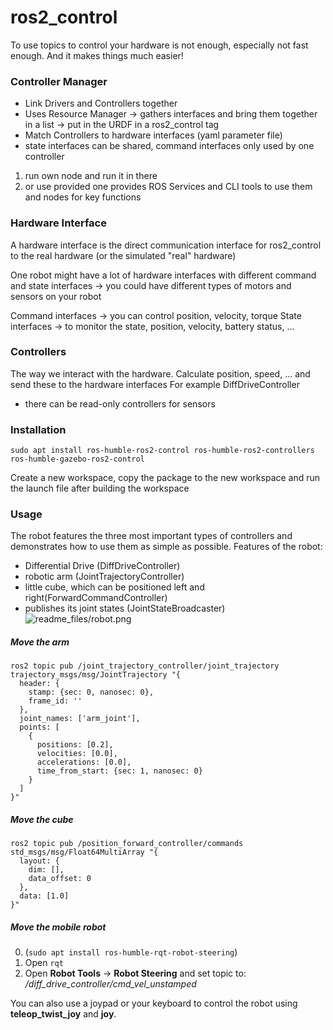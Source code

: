 # ros2_control
To use topics to control your hardware is not enough, especially not fast enough. And it makes things much easier!

### Controller Manager
- Link Drivers and Controllers together
- Uses Resource Manager -> gathers interfaces and bring them together in a list -> put in the URDF in a ros2_control tag
- Match Controllers to hardware interfaces (yaml parameter file)
- state interfaces can be shared, command interfaces only used by one controller
1. run own node and run it in there
2. or use provided one
provides ROS Services and CLI tools to use them and nodes for key functions

### Hardware Interface
A hardware interface is the direct communication interface for ros2_control to the real hardware (or the simulated "real" hardware)

One robot might have a lot of hardware interfaces with different command and state interfaces -> you could have different types of motors and sensors on your robot

Command interfaces -> you can control position, velocity, torque
State interfaces -> to monitor the state, position, velocity, battery status, ...

### Controllers
The way we interact with the hardware. Calculate position, speed, ... and send these to the hardware interfaces
For example DiffDriveController

- there can be read-only controllers for sensors

### Installation
```sudo apt install ros-humble-ros2-control ros-humble-ros2-controllers ros-humble-gazebo-ros2-control```

Create a new workspace, copy the package to the new workspace and run the launch file after building the workspace


### Usage
The robot features the three most important types of controllers and demonstrates how to use them as simple as possible.
Features of the robot:
- Differential Drive (DiffDriveController)
- robotic arm (JointTrajectoryController)
- little cube, which can be positioned left and right(ForwardCommandController)
- publishes its joint states (JointStateBroadcaster)
![readme_files/robot.png](readme_files/robot.png)

##### Move the arm

```
ros2 topic pub /joint_trajectory_controller/joint_trajectory trajectory_msgs/msg/JointTrajectory "{
  header: {
    stamp: {sec: 0, nanosec: 0},
    frame_id: ''
  },
  joint_names: ['arm_joint'],
  points: [
    {
      positions: [0.2],
      velocities: [0.0],
      accelerations: [0.0],
      time_from_start: {sec: 1, nanosec: 0}
    }
  ]
}"

```

##### Move the cube

```
ros2 topic pub /position_forward_controller/commands std_msgs/msg/Float64MultiArray "{
  layout: {
    dim: [],
    data_offset: 0
  },
  data: [1.0]
}"

```

##### Move the mobile robot
0. (```sudo apt install ros-humble-rqt-robot-steering```)
1. Open ```rqt```
2. Open **Robot Tools** -> **Robot Steering** and set topic to: */diff_drive_controller/cmd_vel_unstamped*

You can also use a joypad or your keyboard to control the robot using **teleop_twist_joy** and **joy**.
